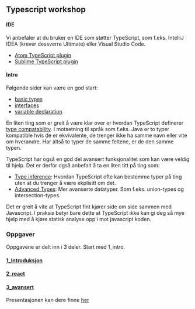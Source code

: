 ## Typescript workshop

#### IDE
Vi anbefaler at du bruker en IDE som støtter TypeScript, som f.eks. IntelliJ IDEA (krever dessverre Ultimate) eller Visual Studio Code.
- [Atom TypeScript plugin](https://atom.io/packages/atom-typescript)
- [Sublime TypeScript plugin](https://packagecontrol.io/packages/TypeScript)

#### Intro

Følgende sider kan være en god start:

* [basic types](https://www.typescriptlang.org/docs/handbook/basic-types.html)
* [interfaces](https://www.typescriptlang.org/docs/handbook/interfaces.html)
* [variable declaration](https://www.typescriptlang.org/docs/handbook/variable-declarations.html)

En liten ting som er greit å være klar over er hvordan TypeScript definerer
[type compatability](https://www.typescriptlang.org/docs/handbook/type-compatibility.html).
I motsetning til språk som f.eks. Java er to typer kompatible hvis de er ekvivalente, de trenger ikke ha samme navn eller vite om hverandre. Har altså to typer de samme feltene, er de den samme typen.


TypeScript har også en god del avansert funksjonalitet som kan være veldig til hjelp. Det er derfor
også anbefalt å ta en liten titt på ting som:
* [Type inference](https://www.typescriptlang.org/docs/handbook/type-inference.html):
Hvordan TypeScript ofte kan bestemme typer på ting uten at du trenger å være ekplisitt om det.
* [Advanced Types](https://www.typescriptlang.org/docs/handbook/advanced-types.html):
Mer avanserte datatyper. Som f.eks. union-types og intersection-types.

Det er greit å vite at TypeScript fint kjører side om side sammen med Javascript. I praksis betyr bare dette at TypeScript
ikke kan gi deg så mye hjelp med å kjøre statisk analyse opp i mot javascript koden.

### Oppgaver
Oppgavene er delt inn i 3 deler. Start med 1_intro.

#### [1_Introduksjon](https://github.com/bekk/typet-javascript-workshop/tree/master/1_Introduksjon)

#### [2_react](https://github.com/bekk/typet-javascript-workshop/tree/master/2_react)

#### [3_avansert](https://github.com/bekk/typet-javascript-workshop/tree/master/3_avansert)


Presentasjonen kan dere finne [her](https://slides.com/evestera/typescript)
